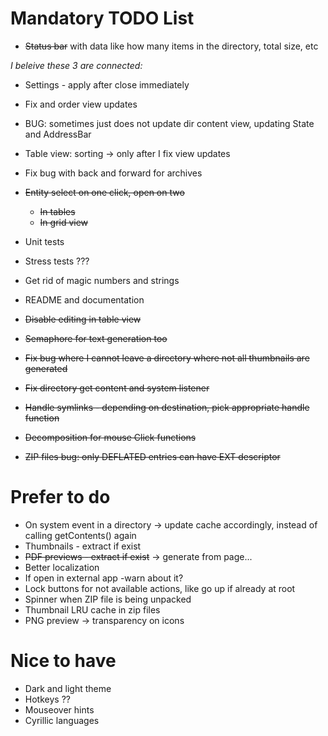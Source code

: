 # Mandatory TODO List

* ~~Status bar~~ with data like how many items in the directory, total size, etc

_I beleive these 3 are connected:_
* Settings - apply after close immediately
* Fix and order view updates
* BUG: sometimes just does not update dir content view, updating State and AddressBar

* Table view: sorting -> only after I fix view updates
* Fix bug with back and forward for archives
* ~~Entity select on one click, open on two~~
  * ~~In tables~~
  * ~~In grid view~~
* Unit tests
* Stress tests ???
* Get rid of magic numbers and strings
* README and documentation
* ~~Disable editing in table view~~
* ~~Semaphore for text generation too~~
* ~~Fix bug where I cannot leave a directory where not all thumbnails are generated~~
* ~~Fix directory get content and system listener~~
* ~~Handle symlinks - depending on destination, pick appropriate handle function~~
* ~~Decomposition for mouse Click functions~~
* ~~ZIP files bug: only DEFLATED entries can have EXT descriptor~~

# Prefer to do

* On system event in a directory -> update cache accordingly, instead of calling getContents() again
* Thumbnails - extract if exist
* ~~PDF previews - extract if exist~~ -> generate from page...
* Better localization
* If open in external app -warn about it?
* Lock buttons for not available actions, like go up if already at root
* Spinner when ZIP file is being unpacked
* Thumbnail LRU cache in zip files
* PNG preview -> transparency on icons

# Nice to have

* Dark and light theme
* Hotkeys ??
* Mouseover hints
* Cyrillic languages
